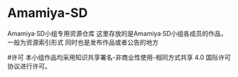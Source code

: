 # Amamiya-SD
Amamiya·SD小组专用资源仓库
这里存放的是Amamiya·SD小组各成员的作品，一般为资源索引形式
同时也是发布作品或者公告的地方



#许可
本小组作品均采用知识共享署名-非商业性使用-相同方式共享 4.0 国际许可协议进行许可。
